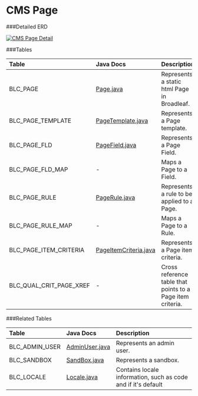# CMS Page



###Detailed ERD

[![CMS Page Detail](dataModel/CMSPageDetailedERD.png)](_img/dataModel/CMSPageDetailedERD.png)

###Tables

| Table               | Java Docs      | Description                                         |
|:--------------------|:--------------|:----------------------------------------------------|
|BLC\_PAGE             | [Page.java](http://javadoc.broadleafcommerce.org/current/contentmanagement-module/org/broadleafcommerce/cms/page/domain/Page.html)          | Represents a static html Page in Broadleaf.  |
|BLC\_PAGE\_TEMPLATE    | [PageTemplate.java](http://javadoc.broadleafcommerce.org/current/contentmanagement-module/org/broadleafcommerce/cms/page/domain/PageTemplate.html)          | Represents a Page template.  |
|BLC\_PAGE\_FLD         | [PageField.java](http://javadoc.broadleafcommerce.org/current/contentmanagement-module/org/broadleafcommerce/cms/page/domain/PageField.html)          | Represents a Page Field.  |
|BLC\_PAGE\_FLD\_MAP     | -          | Maps a Page to a Field.  |
|BLC\_PAGE\_RULE        | [PageRule.java](http://javadoc.broadleafcommerce.org/current/contentmanagement-module/org/broadleafcommerce/cms/page/domain/PageRule.html)          | Represents a rule to be applied to a Page.  |
|BLC\_PAGE\_RULE\_MAP    | -          | Maps a Page to a Rule.  |
|BLC\_PAGE\_ITEM\_CRITERIA | [PageItemCriteria.java](http://javadoc.broadleafcommerce.org/current/contentmanagement-module/org/broadleafcommerce/cms/page/domain/PageItemCriteria.html)        | Represents a Page item criteria.  |
|BLC\_QUAL\_CRIT\_PAGE\_XREF| -        | Cross reference table that points to a Page item criteria.  |

###Related Tables

| Table               | Java Docs      | Description                                         |
|:--------------------|:--------------|:----------------------------------------------------|
|BLC\_ADMIN\_USER       | [AdminUser.java](http://javadoc.broadleafcommerce.org/current/open-admin-platform/org/broadleafcommerce/openadmin/server/security/domain/AdminUser.html)          | Represents an admin user.  |
|BLC\_SANDBOX          | [SandBox.java](http://javadoc.broadleafcommerce.org/current/common/org/broadleafcommerce/common/sandbox/domain/SandBox.html)          | Represents a sandbox.  |
|BLC\_LOCALE           | [Locale.java](http://javadoc.broadleafcommerce.org/current/common/org/broadleafcommerce/common/locale/domain/Locale.html)          | Contains locale information, such as code and if it's default  |
